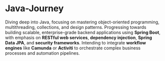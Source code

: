 
# Java-Journey
Diving deep into Java, focusing on mastering object-oriented programming, multithreading, collections, and design patterns. Progressing towards building scalable, enterprise-grade backend applications using **Spring Boot**, with emphasis on **RESTful web services**, **dependency injection**, **Spring Data JPA**, and **security frameworks**. Intending to integrate **workflow engines** like **Camunda** or **Activiti** to orchestrate complex business processes and automation pipelines.

